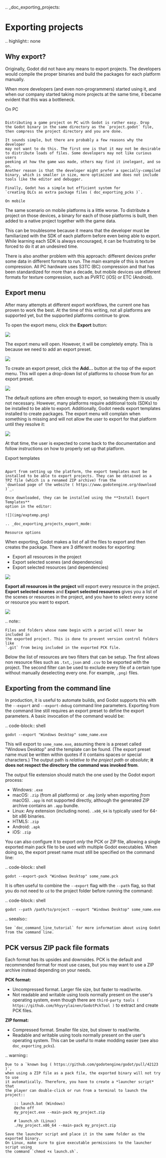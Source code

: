 .. _doc_exporting_projects:

Exporting projects
==================

.. highlight:: none

Why export?
-----------

Originally, Godot did not have any means to export projects. The
developers would compile the proper binaries and build the packages for
each platform manually.

When more developers (and even non-programmers) started using it, and
when our company started taking more projects at the same time, it
became evident that this was a bottleneck.

On PC
~~~~~

Distributing a game project on PC with Godot is rather easy. Drop
the Godot binary in the same directory as the `project.godot` file,
then compress the project directory and you are done.

It sounds simple, but there are probably a few reasons why the developer
may not want to do this. The first one is that it may not be desirable
to distribute loads of files. Some developers may not like curious users
peeking at how the game was made, others may find it inelegant, and so on.
Another reason is that the developer might prefer a specially-compiled
binary, which is smaller in size, more optimized and does not include
tools like the editor and debugger.

Finally, Godot has a simple but efficient system for
`creating DLCs as extra package files ( doc_exporting_pcks )`.

On mobile
~~~~~~~~~

The same scenario on mobile platforms is a little worse.
To distribute a project on those devices, a binary for each of
those platforms is built, then added to a native project together
with the game data.

This can be troublesome because it means that the developer must be
familiarized with the SDK of each platform before even being able to
export. While learning each SDK is always encouraged, it can be
frustrating to be forced to do it at an undesired time.

There is also another problem with this approach: different devices
prefer some data in different formats to run. The main example of this
is texture compression. All PC hardware uses S3TC (BC) compression and
that has been standardized for more than a decade, but mobile devices
use different formats for texture compression, such as PVRTC (iOS) or
ETC (Android).

Export menu
-----------

After many attempts at different export workflows, the current one has
proven to work the best. At the time of this writing, not all platforms are
supported yet, but the supported platforms continue to grow.

To open the export menu, click the **Export** button:

![](img/export.png)

The export menu will open. However, it will be completely empty.
This is because we need to add an export preset.

![](img/export_dialog.png)

To create an export preset, click the **Add…** button at the top
of the export menu. This will open a drop-down list of platforms
to choose from for an export preset.

![](img/export_preset.png)

The default options are often enough to export, so tweaking them is
usually not necessary. However, many platforms require additional
tools (SDKs) to be installed to be able to export. Additionally, Godot
needs export templates installed to create packages. The export menu
will complain when something is missing and will not allow the user to
export for that platform until they resolve it:

![](img/export_error.png)

At that time, the user is expected to come back to the documentation and follow
instructions on how to properly set up that platform.

Export templates
~~~~~~~~~~~~~~~~

Apart from setting up the platform, the export templates must be
installed to be able to export projects. They can be obtained as a
TPZ file (which is a renamed ZIP archive) from the
`download page of the website ( https://www.godotengine.org/download )`_.

Once downloaded, they can be installed using the **Install Export Templates**
option in the editor:

![](img/exptemp.png)

.. _doc_exporting_projects_export_mode:

Resource options
~~~~~~~~~~~~~~~~

When exporting, Godot makes a list of all the files to export and then
creates the package. There are 3 different modes for exporting:

-  Export all resources in the project
-  Export selected scenes (and dependencies)
-  Export selected resources (and dependencies)

![](img/expres.png)

**Export all resources in the project** will export every resource in the
project. **Export selected scenes** and **Export selected resources** gives
you a list of the scenes or resources in the project, and you have to
select every scene or resource you want to export.

![](img/expselected.png)

.. note::

    Files and folders whose name begin with a period will never be included in
    the exported project. This is done to prevent version control folders like
    `.git` from being included in the exported PCK file.

Below the list of resources are two filters that can be setup. The first allows
non resource files such as `.txt`,`.json` and `.csv` to be exported with
the project. The second filter can be used to exclude every file of a certain
type without manually deselecting every one. For example, `.png)` files.

Exporting from the command line
-------------------------------

In production, it is useful to automate builds, and Godot supports this
with the `--export` and `--export-debug` command line parameters.
Exporting from the command line still requires an export preset to define
the export parameters. A basic invocation of the command would be:

.. code-block:: shell

    godot --export "Windows Desktop" some_name.exe

This will export to `some_name.exe`, assuming there is a preset
called "Windows Desktop" and the template can be found. (The export preset name
must be written within quotes if it contains spaces or special characters.)
The output path is *relative to the project path* or *absolute*;
**it does not respect the directory the command was invoked from**.

The output file extension should match the one used by the Godot export process:

- Windows: `.exe`
- macOS: `.zip` (from all platforms) or `.dmg` (only when exporting *from* macOS).
  `.app` is not supported directly, although the generated ZIP archive contains an `.app` bundle.
- Linux: Any extension (including none). `.x86_64` is typically used for 64-bit x86 binaries.
- HTML5: `.zip`
- Android: `.apk`
- iOS: `.zip`

You can also configure it to export *only* the PCK or ZIP file, allowing
a single exported main pack file to be used with multiple Godot executables.
When doing so, the export preset name must still be specified on the command line:

.. code-block:: shell

    godot --export-pack "Windows Desktop" some_name.pck

It is often useful to combine the `--export` flag with the `--path`
flag, so that you do not need to `cd` to the project folder before running
the command:

.. code-block:: shell

    godot --path /path/to/project --export "Windows Desktop" some_name.exe

.. seealso::

    See `doc_command_line_tutorial` for more information about using Godot
    from the command line.

PCK versus ZIP pack file formats
--------------------------------

Each format has its upsides and downsides. PCK is the default and recommended
format for most use cases, but you may want to use a ZIP archive instead
depending on your needs.

**PCK format:**

- Uncompressed format. Larger file size, but faster to read/write.
- Not readable and writable using tools normally present on the user's
  operating system, even though there are
  `third-party tools ( https://github.com/hhyyrylainen/GodotPckTool )`
  to extract and create PCK files.

**ZIP format:**

- Compressed format. Smaller file size, but slower to read/write.
- Readable and writable using tools normally present on the user's operating system.
  This can be useful to make modding easier (see also `doc_exporting_pcks`).

.. warning::

    Due to a `known bug ( https://github.com/godotengine/godot/pull/42123 )`,
    when using a ZIP file as a pack file, the exported binary will not try to use
    it automatically. Therefore, you have to create a *launcher script* that
    the player can double-click or run from a terminal to launch the project::

        :: launch.bat (Windows)
        @echo off
        my_project.exe --main-pack my_project.zip

        # launch.sh (Linux)
        ./my_project.x86_64 --main-pack my_project.zip

    Save the launcher script and place it in the same folder as the exported binary.
    On Linux, make sure to give executable permissions to the launcher script using
    the command `chmod +x launch.sh`.

